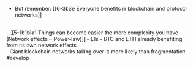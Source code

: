 - But remember: [[6-3b3e Everyone benefits in blockchain and protocol networks]]
<br>
- [[5-1b1b1a1 Things can become easier the more complexity you have (Network effects = Power-law)]]
  - L1s - BTC and ETH already benefiting from its own network effects
<br>
- Giant blockchain networks taking over is more likely than fragmentation #develop
